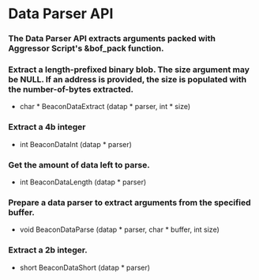 # Data Parser API

### The Data Parser API extracts arguments packed with Aggressor Script's &bof_pack function.

### Extract a length-prefixed binary blob. The size argument may be NULL. If an address is provided, the size is populated with the number-of-bytes extracted.

 - char * BeaconDataExtract (datap * parser, int * size)

### Extract a 4b integer

 - int BeaconDataInt (datap * parser)

### Get the amount of data left to parse.

 - int BeaconDataLength (datap * parser)

### Prepare a data parser to extract arguments from the specified buffer.

 - void BeaconDataParse (datap * parser, char * buffer, int size)

### Extract a 2b integer.

 - short BeaconDataShort (datap * parser)
